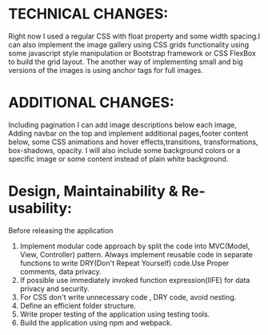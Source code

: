 # TECHNICAL CHANGES: 

Right now I used a regular CSS with float property and some width spacing.I can also implement the image gallery using CSS grids functionality using some javascript style manipulation or Bootstrap framework or CSS FlexBox to build the grid layout. The another way of implementing small and big versions of the images is using anchor tags for full images.

# ADDITIONAL CHANGES: 

Including pagination I can add image descriptions below each image, Adding navbar on the top and implement additional pages,footer content below, some CSS animations and hover effects,transitions, transformations, box-shadows, opacity. I will also include some background colors or a specific image or some content instead of plain white background.

# Design, Maintainability & Re-usability:

Before releasing the application 
1. Implement modular code approach by split the code into MVC(Model, View, Controller) pattern. Always implement reusable code in separate functions to     write DRY(Don't Repeat Yourself) code.Use Proper comments, data privacy.
2. If possible use immediately invoked function expression(IIFE) for data privacy and security.
3. For CSS don't write unnecessary code , DRY code, avoid nesting.      
2. Define an efficient folder structure.
3. Write proper testing of the application using testing tools.
4. Build the application using npm and webpack.
